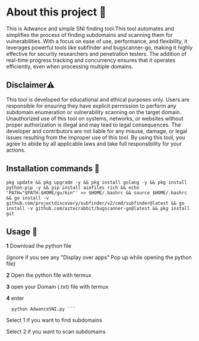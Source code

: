 # About this project 🚀
This is Adwance and simple SNI finding tool.This tool automates and simplifies the process of finding subdomains and scanning them for vulnerabilities. With a focus on ease of use, performance, and flexibility, it leverages powerful tools like subfinder and bugscanner-go, making it highly effective for security researchers and penetration testers. The addition of real-time progress tracking and concurrency ensures that it operates efficiently, even when processing multiple domains.

## Disclaimer⚠️
This tool is developed for educational and ethical purposes only. Users are responsible for ensuring they have explicit permission to perform any subdomain enumeration or vulnerability scanning on the target domain. Unauthorized use of this tool on systems, networks, or websites without proper authorization is illegal and may lead to legal consequences. The developer and contributors are not liable for any misuse, damage, or legal issues resulting from the improper use of this tool. By using this tool, you agree to abide by all applicable laws and take full responsibility for your actions.

## Installation commands 🔗
```shell
pkg update && pkg upgrade -y && pkg install golang -y && pkg install python-pip -y && pip install aiofiles rich && echo 'PATH="$PATH:$HOME/go/bin"' >> $HOME/.bashrc && source $HOME/.bashrc && go install -v github.com/projectdiscovery/subfinder/v2/cmd/subfinder@latest && go install -v github.com/aztecrabbit/bugscanner-go@latest && pkg install git
```

## Usage 📌
<b>1</b> Download the python file
<p>
  (ignore if you see any "Display over apps" Pop up while opening the python file)
  <p>
 <b>2</b> Open the python file with termux
  <p>
  <b>3</b>  open your Domain (.txt) file with termux
    <p>
    <b>4</b>  enter 
      
      python AdwanceSNI.py ```
Select 1 if you want to find subdomains
<p>
Select 2 if you want to scan subdomains
